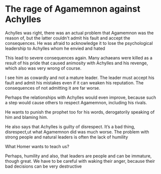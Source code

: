 # The rage of Agamemnon against Achylles

Achylles was right, there was an actual problem that Agamemnon was the reason of, but the latter couldn't admit his fault and accept the consequences. He was afraid to acknowledge it to lose the psychological leadership to Achylles whom he envied and hated

This lead to severe consequences again. Many achaeans were killed as a result of his pride that caused animosity with Achylles and his revenge, which also was very wrong of course.

I see him as cowardly and not a mature leader. The leader must accept his fault and admit his mistakes even if it can weaken his reputation. The consequences of not admitting it are far worse.

Perhaps the relationships with Achylles would even improve, because such a step would cause others to respect Agamemnon, including his rivals.


He wants to punish the prophet too for his words, derogatorily speaking of him and blaming him.

He also says that Achylles is guilty of disrespect. It’s a bad thing, disrespect,ut what Agamemnon did was much worse. The problem with strong people and natural leaders is often the lack of humility

What Homer wants to teach us?

Perhaps, humility and also, that leaders are people and can be immature, though great. We have to be careful with waking their anger, because their bad decisions can be very destructive
